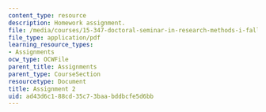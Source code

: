 ```yaml
---
content_type: resource
description: Homework assignment.
file: /media/courses/15-347-doctoral-seminar-in-research-methods-i-fall-2004/ad43d6c188cd35c73baabddbcfe5d6bb_assignment_2.pdf
file_type: application/pdf
learning_resource_types:
- Assignments
ocw_type: OCWFile
parent_title: Assignments
parent_type: CourseSection
resourcetype: Document
title: Assignment 2
uid: ad43d6c1-88cd-35c7-3baa-bddbcfe5d6bb
---
```

